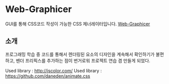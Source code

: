 # Web-Graphicer
GUI를 통해 CSS코드 작성이 가능한 CSS 제너레이터입니다.
[Web-Graphicer](https://engolder.github.io/Web-Graphicer/Web-Graphicer/)

## 소개
프로그래밍 학습 중 코드를 통해서 렌더링된 요소의 디자인을 계속해서 확인하기가 불편하고, 벤더 프리픽스를 추가하는 점이 번거로워 프로젝트 연습 겸 만들게 되었다.

Used library : http://jscolor.com/
Used library : https://github.com/daneden/animate.css
